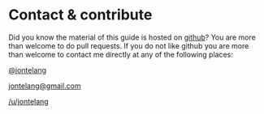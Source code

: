# Contact & contribute

Did you know the material of this guide is hosted on [github](http://www.github.com)? You are more than welcome to do pull requests. If you do not like github you are more than welcome to contact me directly at any of the following places:

[@jontelang](http://www.twitter.com/jontelang)

[jontelang@gmail.com](mailto:jontelang@gmail.com)

[/u/jontelang](http://www.reddit.com/u/jontelang/)
